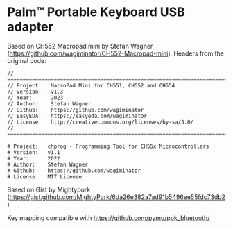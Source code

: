Palm™ Portable Keyboard USB adapter
===================================

Based on CH552 Macropad mini by Stefan Wagner (https://github.com/wagiminator/CH552-Macropad-mini). Headers from the original code:

    // ===================================================================================
    // Project:   MacroPad Mini for CH551, CH552 and CH554
    // Version:   v1.3
    // Year:      2023
    // Author:    Stefan Wagner
    // Github:    https://github.com/wagiminator
    // EasyEDA:   https://easyeda.com/wagiminator
    // License:   http://creativecommons.org/licenses/by-sa/3.0/
    // ===================================================================================

    # Project:   chprog - Programming Tool for CH55x Microcontrollers
    # Version:   v1.1
    # Year:      2022
    # Author:    Stefan Wagner
    # Github:    https://github.com/wagiminator
    # License:   MIT License

Based on Gist by Mightypork (https://gist.github.com/MightyPork/6da26e382a7ad91b5496ee55fdc73db2)

Key mapping compatible with https://github.com/pymo/ppk_bluetooth/
